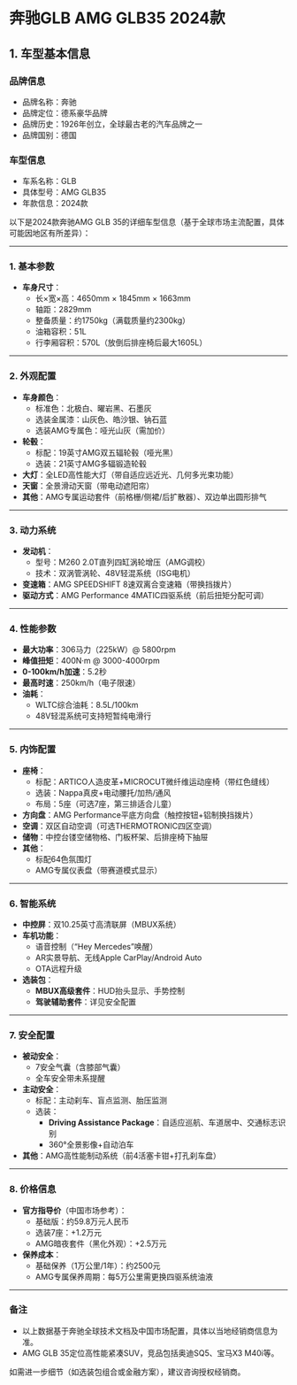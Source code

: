 
# 奔驰GLB AMG GLB35 2024款
## 1. 车型基本信息
### 品牌信息
- 品牌名称：奔驰
- 品牌定位：德系豪华品牌
- 品牌历史：1926年创立，全球最古老的汽车品牌之一
- 品牌国别：德国

### 车型信息
- 车系名称：GLB
- 具体型号：AMG GLB35
- 年款信息：2024款

以下是2024款奔驰AMG GLB 35的详细车型信息（基于全球市场主流配置，具体可能因地区有所差异）：

---

### **1. 基本参数**
- **车身尺寸**：  
  - 长×宽×高：4650mm × 1845mm × 1663mm  
  - 轴距：2829mm  
  - 整备质量：约1750kg（满载质量约2300kg）  
  - 油箱容积：51L  
  - 行李厢容积：570L（放倒后排座椅后最大1605L）  

---

### **2. 外观配置**
- **车身颜色**：  
  - 标准色：北极白、曜岩黑、石墨灰  
  - 选装金属漆：山灰色、皓沙银、钠石蓝  
  - 选装AMG专属色：哑光山灰（需加价）  
- **轮毂**：  
  - 标配：19英寸AMG双五辐轮毂（哑光黑）  
  - 选装：21英寸AMG多辐锻造轮毂  
- **大灯**：全LED高性能大灯（带自适应远近光、几何多光束功能）  
- **天窗**：全景滑动天窗（带电动遮阳帘）  
- **其他**：AMG专属运动套件（前格栅/侧裙/后扩散器）、双边单出圆形排气  

---

### **3. 动力系统**
- **发动机**：  
  - 型号：M260 2.0T直列四缸涡轮增压（AMG调校）  
  - 技术：双涡管涡轮、48V轻混系统（ISG电机）  
- **变速箱**：AMG SPEEDSHIFT 8速双离合变速箱（带换挡拨片）  
- **驱动方式**：AMG Performance 4MATIC四驱系统（前后扭矩分配可调）  

---

### **4. 性能参数**
- **最大功率**：306马力（225kW）@ 5800rpm  
- **峰值扭矩**：400N·m @ 3000-4000rpm  
- **0-100km/h加速**：5.2秒  
- **最高时速**：250km/h（电子限速）  
- **油耗**：  
  - WLTC综合油耗：8.5L/100km  
  - 48V轻混系统可支持短暂纯电滑行  

---

### **5. 内饰配置**
- **座椅**：  
  - 标配：ARTICO人造皮革+MICROCUT微纤维运动座椅（带红色缝线）  
  - 选装：Nappa真皮+电动腰托/加热/通风  
  - 布局：5座（可选7座，第三排适合儿童）  
- **方向盘**：AMG Performance平底方向盘（触控按钮+铝制换挡拨片）  
- **空调**：双区自动空调（可选THERMOTRONIC四区空调）  
- **储物**：中控台镂空储物格、门板杯架、后排座椅下抽屉  
- **其他**：  
  - 标配64色氛围灯  
  - AMG专属仪表盘（带赛道模式显示）  

---

### **6. 智能系统**
- **中控屏**：双10.25英寸高清联屏（MBUX系统）  
- **车机功能**：  
  - 语音控制（“Hey Mercedes”唤醒）  
  - AR实景导航、无线Apple CarPlay/Android Auto  
  - OTA远程升级  
- **选装包**：  
  - **MBUX高级套件**：HUD抬头显示、手势控制  
  - **驾驶辅助套件**：详见安全配置  

---

### **7. 安全配置**
- **被动安全**：  
  - 7安全气囊（含膝部气囊）  
  - 全车安全带未系提醒  
- **主动安全**：  
  - 标配：主动刹车、盲点监测、胎压监测  
  - 选装：  
    - **Driving Assistance Package**：自适应巡航、车道居中、交通标志识别  
    - 360°全景影像+自动泊车  
- **其他**：AMG高性能制动系统（前4活塞卡钳+打孔刹车盘）  

---

### **8. 价格信息**
- **官方指导价**（中国市场参考）：  
  - 基础版：约59.8万元人民币  
  - 选装7座：+1.2万元  
  - AMG暗夜套件（黑化外观）：+2.5万元  
- **保养成本**：  
  - 基础保养（1万公里/1年）：约2500元  
  - AMG专属保养周期：每5万公里需更换四驱系统油液  

---

### **备注**  
- 以上数据基于奔驰全球技术文档及中国市场配置，具体以当地经销商信息为准。  
- AMG GLB 35定位高性能紧凑SUV，竞品包括奥迪SQ5、宝马X3 M40i等。  

如需进一步细节（如选装包组合或金融方案），建议咨询授权经销商。

